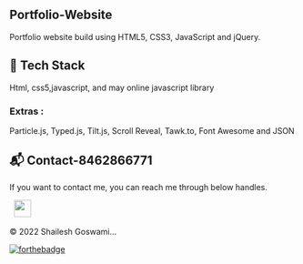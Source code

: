 ## Portfolio-Website
Portfolio website build using HTML5, CSS3, JavaScript and jQuery.

<!-- <a href="https://shaileshportfolio123.netlify.app/" target="_blank">**Visit Now** 🚀</a> -->


## 📌 Tech Stack
Html, css5,javascript, and may online javascript library

### Extras : 
Particle.js, Typed.js, Tilt.js, Scroll Reveal, Tawk.to, Font Awesome and JSON


<h2>📬 Contact-8462866771 </h2>


If you want to contact me, you can reach me through below handles.

&nbsp;&nbsp;<a href="https://www.linkedin.com/in/shaileshgoswami8462866771sg/"><img src="https://www.felberpr.com/wp-content/uploads/linkedin-logo.png" width="30"></img></a>

© 2022 Shailesh Goswami...


[![forthebadge](https://forthebadge.com/images/badges/built-with-love.svg)](https://forthebadge.com)
